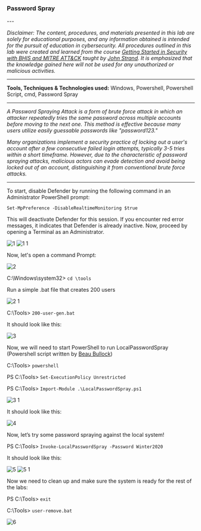 <h3>Password Spray</h3>
---

_Disclaimer: The content, procedures, and materials presented in this lab are solely for educational purposes, and any information obtained is intended for the pursuit of education in cybersecurity. All procedures outlined in this lab were created and learned from the course [Getting Started in Security with BHIS and MITRE ATT&CK](https://www.antisyphontraining.com/event/getting-started-in-security-with-bhis-and-mitre-attck/2023-09-18/) taught by [John Strand](https://www.sans.org/profiles/john-strand/). It is emphasized that the knowledge gained here will not be used for any unauthorized or malicious activities._

---

**Tools, Techniques & Technologies used:** Windows, Powershell, Powershell Script, cmd, Password Spray

---


_A Password Spraying Attack is a form of brute force attack in which an attacker repeatedly tries the same password across multiple accounts before moving to the next one. This method is effective because many users utilize easily guessable passwords like "password123."_

_Many organizations implement a security practice of locking out a user's account after a few consecutive failed login attempts, typically 3-5 tries within a short timeframe. However, due to the characteristic of password spraying attacks, malicious actors can evade detection and avoid being locked out of an account, distinguishing it from conventional brute force attacks._


---

To start, disable Defender by running the following command in an Administrator PowerShell prompt:

`Set-MpPreference -DisableRealtimeMonitoring $true`

This will deactivate Defender for this session. If you encounter red error messages, it indicates that Defender is already inactive. Now, proceed by opening a Terminal as an Administrator.

![1](https://github.com/ButchBytes-sec/ButchBytes-sec/assets/78964580/5977653d-b126-45b2-81d0-b9722b6e5d87)
![1 1](https://github.com/ButchBytes-sec/ButchBytes-sec/assets/78964580/5d9970f7-efc9-4054-8fde-26b837a29e4d)

Now, let's open a command Prompt:

![2](https://github.com/ButchBytes-sec/ButchBytes-sec/assets/78964580/f384aac9-3813-4403-8be7-05ad088368b9)

C:\Windows\system32> `cd \tools`

Run a simple .bat file that creates 200 users

![2 1](https://github.com/ButchBytes-sec/ButchBytes-sec/assets/78964580/4500552d-20ea-4d3b-a185-6beeca1aefd8)

C:\Tools> `200-user-gen.bat`

It should look like this:

![3](https://github.com/ButchBytes-sec/ButchBytes-sec/assets/78964580/f2ab7411-4b0d-48cf-b165-089a76094b1f)

Now, we will need to start PowerShell to run LocalPasswordSpray (Powershell script written by [Beau Bullock](https://www.linkedin.com/in/beaubullock))

C:\Tools> `powershell`

PS C:\Tools> `Set-ExecutionPolicy Unrestricted`

PS C:\Tools> `Import-Module .\LocalPasswordSpray.ps1`

![3 1](https://github.com/ButchBytes-sec/ButchBytes-sec/assets/78964580/de7bd801-598f-4880-a945-89f44c908141)

It should look like this:

![4](https://github.com/ButchBytes-sec/ButchBytes-sec/assets/78964580/f3d5b934-cea0-4a3a-bbe0-b3abce8de98e)

Now, let’s try some password spraying against the local system!

PS C:\Tools> `Invoke-LocalPasswordSpray -Password Winter2020`

It should look like this:

![5](https://github.com/ButchBytes-sec/ButchBytes-sec/assets/78964580/98e329bc-d5a5-4c5f-9cd9-edb438492fc1)
![5 1](https://github.com/ButchBytes-sec/ButchBytes-sec/assets/78964580/6cae4137-87e7-45d0-a5f6-f47e1e1ef7ac)

Now we need to clean up and make sure the system is ready for the rest of the labs:

PS C:\Tools> `exit`

C:\Tools> `user-remove.bat`

![6](https://github.com/ButchBytes-sec/ButchBytes-sec/assets/78964580/151e74c9-fadf-470a-a2c0-0e4a2ff55531)














